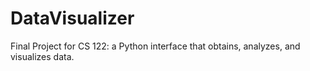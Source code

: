 # DataVisualizer
Final Project for CS 122: a Python interface that obtains, analyzes, and visualizes data.
